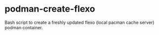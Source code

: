 # podman-create-flexo
Bash script to create a freshly updated flexo (local pacman cache server) podman container.
